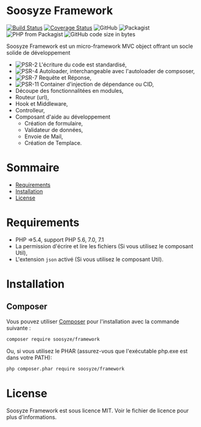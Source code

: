 # Soosyze Framework

[![Build Status](https://travis-ci.org/soosyze/framework.svg?branch=master)](https://travis-ci.org/soosyze/framework)
[![Coverage Status](https://coveralls.io/repos/github/soosyze/framework/badge.svg?branch=master)](https://coveralls.io/github/soosyze/framework?branch=master)
![GitHub](https://img.shields.io/github/license/mashape/apistatus.svg)
![Packagist](https://img.shields.io/packagist/v/soosyze/framework.svg)
![PHP from Packagist](https://img.shields.io/packagist/php-v/soosyze/framework.svg)
![GitHub code size in bytes](https://img.shields.io/github/languages/code-size/soosyze/framework.svg)

Soosyze Framework est un micro-framework MVC object offrant un socle solide de développement

* ![PSR-2](https://img.shields.io/badge/PSR-2-yellow.svg) L'écriture du code est standardisé,
* ![PSR-4](https://img.shields.io/badge/PSR-4-yellow.svg) Autoloader, interchangeable avec l'autoloader de compsoser,
* ![PSR-7](https://img.shields.io/badge/PSR-7-yellow.svg) Requête et Réponse,
* ![PSR-11](https://img.shields.io/badge/PSR-11-yellow.svg) Container d'injection de dépendance ou CID,
* Découpe des fonctionnalitées en modules,
* Routeur (url),
* Hook et Middleware,
* Controlleur,
* Composant d'aide au développement
    * Création de formulaire,
    * Validateur de données,
    * Envoie de Mail,
    * Création de Templace.

# Sommaire

* [Requirements](/README.md#requirements)
* [Installation](/README.md#installation)
* [License](/README.md#license)

# Requirements

* PHP =>5.4, support PHP 5.6, 7.0, 7.1
* La permission d'écrire et lire les fichiers (Si vous utilisez le composant Util),
* L'extension `json` activé (Si vous utilisez le composant Util).


# Installation

## Composer

Vous pouvez utiliser [Composer](https://getcomposer.org/) pour l'installation avec la commande suivante :
```sh
composer require soosyze/framework
```

Ou, si vous utilisez le PHAR (assurez-vous que l'exécutable php.exe est dans votre PATH):
```sh
php composer.phar require soosyze/framework
```

# License

Soosyze Framework est sous licence MIT. Voir le fichier de licence pour plus d'informations.